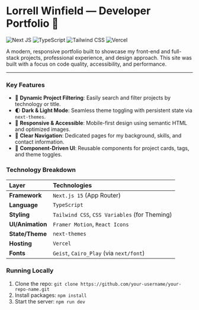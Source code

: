 # Lorrell Winfield — Developer Portfolio 🚀

![Next JS](https://img.shields.io/badge/Next-black?style=for-the-badge&logo=next.js&logoColor=white)
![TypeScript](https://img.shields.io/badge/typescript-%23007ACC.svg?style=for-the-badge&logo=typescript&logoColor=white)
![Tailwind CSS](https://img.shields.io/badge/tailwindcss-%2338B2AC.svg?style=for-the-badge&logo=tailwind-css&logoColor=white)
![Vercel](https://img.shields.io/badge/Vercel-000000?style=for-the-badge&logo=vercel&logoColor=white)

A modern, responsive portfolio built to showcase my front-end and full-stack projects, professional experience, and design approach. This site was built with a focus on code quality, accessibility, and performance.

---

### Key Features

-   🔎 **Dynamic Project Filtering**: Easily search and filter projects by technology or title.
-   🌓 **Dark & Light Mode**: Seamless theme toggling with persistent state via `next-themes`.
-   📱 **Responsive & Accessible**: Mobile-first design using semantic HTML and optimized images.
-   📄 **Clear Navigation**: Dedicated pages for my background, skills, and contact information.
-   🧩 **Component-Driven UI**: Reusable components for project cards, tags, and theme toggles.

### Technology Breakdown

| Layer          | Technologies                                            |
| :------------- | :------------------------------------------------------ |
| **Framework** | `Next.js 15` (App Router)                               |
| **Language** | `TypeScript`                                            |
| **Styling** | `Tailwind CSS`, `CSS Variables` (for Theming)           |
| **UI/Animation** | `Framer Motion`, `React Icons`                          |
| **State/Theme**| `next-themes`                                           |
| **Hosting** | `Vercel`                                                |
| **Fonts** | `Geist`, `Cairo_Play` (via `next/font`)                 |

### Running Locally

1.  Clone the repo: `git clone https://github.com/your-username/your-repo-name.git`
2.  Install packages: `npm install`
3.  Start the server: `npm run dev`
